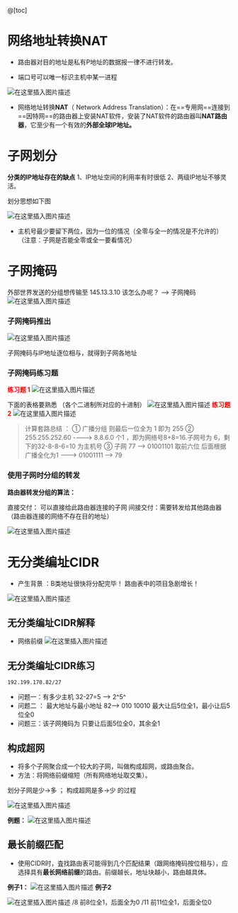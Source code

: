 ﻿@[toc]
# 网络地址转换NAT
- 路由器对目的地址是私有P地址的数据报一律不进行转发。

- 端口号可以唯一标识主机中某一进程

![在这里插入图片描述](https://img-blog.csdnimg.cn/4ed5233cc76f4b1a94be68924040a898.png?x-oss-process=image/watermark,type_ZmFuZ3poZW5naGVpdGk,shadow_10,text_aHR0cHM6Ly9ibG9nLmNzZG4ubmV0L1F1YW50dW1Zb3U=,size_16,color_FFFFFF,t_70)
- 网络地址转换**NAT**（ Network Address Translation）：在==专用网==连接到==因特网==的路由器上安装NAT软件，安装了NAT软件的路由器叫**NAT路由器**，它至少有一个有效的**外部全球IP地址。**

# 子网划分
**分类的IP地址存在的缺点**
1、IP地址空间的利用率有时很低
2、两级IP地址不够灵活。

划分思想如下图

![在这里插入图片描述](https://img-blog.csdnimg.cn/6f5201eeda1f4762b249b0971c3d580f.png?x-oss-process=image/watermark,type_ZmFuZ3poZW5naGVpdGk,shadow_10,text_aHR0cHM6Ly9ibG9nLmNzZG4ubmV0L1F1YW50dW1Zb3U=,size_16,color_FFFFFF,t_70)


- 主机号最少要留下两位，因为一位的情况（全零与全一的情况是不允许的）（注意：子网是否能全零或全一要看情况）



# 子网掩码
外部世界发送的分组想传输至 145.13.3.10  该怎么办呢？ ——>  子网掩码
![在这里插入图片描述](https://img-blog.csdnimg.cn/922cbec76787435fb1409d263ace01a2.png?x-oss-process=image/watermark,type_ZmFuZ3poZW5naGVpdGk,shadow_10,text_aHR0cHM6Ly9ibG9nLmNzZG4ubmV0L1F1YW50dW1Zb3U=,size_16,color_FFFFFF,t_70)

### 子网掩码推出
![在这里插入图片描述](https://img-blog.csdnimg.cn/6e43637d745047edb93bf0832d8accac.png?x-oss-process=image/watermark,type_ZmFuZ3poZW5naGVpdGk,shadow_10,text_aHR0cHM6Ly9ibG9nLmNzZG4ubmV0L1F1YW50dW1Zb3U=,size_16,color_FFFFFF,t_70)

子网掩码与IP地址逐位相与，就得到子网各地址


### 子网掩码练习题
<font color=red>**练习题 1**</font>
![在这里插入图片描述](https://img-blog.csdnimg.cn/3276106db1934f63af729d0aca778fd4.png?x-oss-process=image/watermark,type_ZmFuZ3poZW5naGVpdGk,shadow_10,text_aHR0cHM6Ly9ibG9nLmNzZG4ubmV0L1F1YW50dW1Zb3U=,size_16,color_FFFFFF,t_70)

下面的表格要熟悉 （各个二进制所对应的十进制）
![在这里插入图片描述](https://img-blog.csdnimg.cn/de54b546fbf448b3ae95babc28c96eb4.png?x-oss-process=image/watermark,type_ZmFuZ3poZW5naGVpdGk,shadow_10,text_aHR0cHM6Ly9ibG9nLmNzZG4ubmV0L1F1YW50dW1Zb3U=,size_16,color_FFFFFF,t_70)
<font color=red>**练习题 2**</font>
![在这里插入图片描述](https://img-blog.csdnimg.cn/cbd67030d5ed4a52b22e220b44dee13e.png?x-oss-process=image/watermark,type_ZmFuZ3poZW5naGVpdGk,shadow_10,text_aHR0cHM6Ly9ibG9nLmNzZG4ubmV0L1F1YW50dW1Zb3U=,size_16,color_FFFFFF,t_70)

> 计算套路总结 ：
> ①  广播分组 则最后一位全为 1 即为 255
> ② 255.255.252.60    ----> 8.8.6.0     个1 ，即为网络号8+8=16.子网号为  6，剩下的32-8-8-6=10  为主机号
> ③ 子网   77  --> 01001101  取前六位 后面根据广播全化为1  --->
> 01001111  --> 79 

### 使用子网时分组的转发
**路由器转发分组的算法：**

直接交付： 可以直接给此路由器连接的子网
间接交付：需要转发给其他路由器（路由器连接的网络不存在目的地址）

![在这里插入图片描述](https://img-blog.csdnimg.cn/30649e81dda04ca9a0b9531cd11aae9d.png?x-oss-process=image/watermark,type_ZmFuZ3poZW5naGVpdGk,shadow_10,text_aHR0cHM6Ly9ibG9nLmNzZG4ubmV0L1F1YW50dW1Zb3U=,size_16,color_FFFFFF,t_70)
# 无分类编址CIDR
- 产生背景 ：B类地址很快将分配完毕！  路由表中的项目急剧增长！

![在这里插入图片描述](https://img-blog.csdnimg.cn/9fea7e714bb343d9a895d86bf6e85747.png?x-oss-process=image/watermark,type_ZmFuZ3poZW5naGVpdGk,shadow_10,text_aHR0cHM6Ly9ibG9nLmNzZG4ubmV0L1F1YW50dW1Zb3U=,size_16,color_FFFFFF,t_70)
## 无分类编址CIDR解释
- 网络前缀
![在这里插入图片描述](https://img-blog.csdnimg.cn/c64bbcce160d450f9a39628d0579ef59.png?x-oss-process=image/watermark,type_ZmFuZ3poZW5naGVpdGk,shadow_10,text_aHR0cHM6Ly9ibG9nLmNzZG4ubmV0L1F1YW50dW1Zb3U=,size_16,color_FFFFFF,t_70)
## 无分类编址CIDR练习

```bash
192.199.170.82/27
```
- 问题一：有多少主机    32-27=5   --> 2^5^
- 问题二 ： 最大地址与最小地址    82--> 010 10010  最大让后5位全1，最小让后5位全0
- 问题三：该子网掩码为 只要让后面5位全0，其余全1


## 构成超网
- 将多个子网聚合成一个较大的子网，叫做构成超网，或路由聚合。
- 方法：将网络前缀缩短（所有网络地址取交集）。

划分子网是少→多   ； 构成超网是多→少  的过程

![在这里插入图片描述](https://img-blog.csdnimg.cn/bf3b006dc1d94e49a6270fe5288c2fc6.png?x-oss-process=image/watermark,type_ZmFuZ3poZW5naGVpdGk,shadow_10,text_aHR0cHM6Ly9ibG9nLmNzZG4ubmV0L1F1YW50dW1Zb3U=,size_16,color_FFFFFF,t_70)

**例题：**
![在这里插入图片描述](https://img-blog.csdnimg.cn/cd841b8e323f4b37a770fa7bf1b46f49.png?x-oss-process=image/watermark,type_ZmFuZ3poZW5naGVpdGk,shadow_10,text_aHR0cHM6Ly9ibG9nLmNzZG4ubmV0L1F1YW50dW1Zb3U=,size_16,color_FFFFFF,t_70)
## 最长前缀匹配
- 使用CIDR时，査找路由表可能得到几个匹配结果（跟网络掩码按位相与），应选择具有**最长网络前缀**的路由。前缀越长，地址块越小，路由越具体。

**例子1：**
![在这里插入图片描述](https://img-blog.csdnimg.cn/420902ab9bf84480a29dc8b2555300c3.png?x-oss-process=image/watermark,type_ZmFuZ3poZW5naGVpdGk,shadow_10,text_aHR0cHM6Ly9ibG9nLmNzZG4ubmV0L1F1YW50dW1Zb3U=,size_16,color_FFFFFF,t_70)
**例子2**

![在这里插入图片描述](https://img-blog.csdnimg.cn/87881e67f16b4d4db5f514b833b7e2f1.png?x-oss-process=image/watermark,type_ZmFuZ3poZW5naGVpdGk,shadow_10,text_aHR0cHM6Ly9ibG9nLmNzZG4ubmV0L1F1YW50dW1Zb3U=,size_16,color_FFFFFF,t_70)
/8  前8位全1，后面全为0
/11 前11位全1，后面全位0

